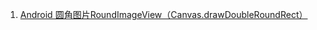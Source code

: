 1. [Android 圆角图片RoundImageView（Canvas.drawDoubleRoundRect）](https://juejin.cn/post/6913083202387050509)
